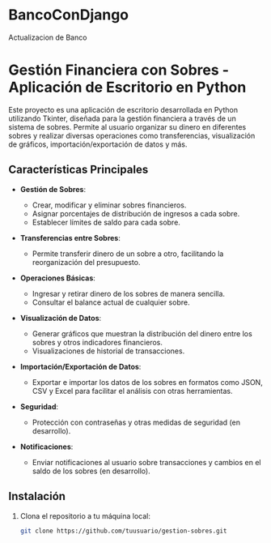# BancoConDjango
 Actualizacion de Banco
# Gestión Financiera con Sobres - Aplicación de Escritorio en Python

Este proyecto es una aplicación de escritorio desarrollada en Python utilizando Tkinter, diseñada para la gestión financiera a través de un sistema de sobres. Permite al usuario organizar su dinero en diferentes sobres y realizar diversas operaciones como transferencias, visualización de gráficos, importación/exportación de datos y más.

## Características Principales

- **Gestión de Sobres**:
  - Crear, modificar y eliminar sobres financieros.
  - Asignar porcentajes de distribución de ingresos a cada sobre.
  - Establecer límites de saldo para cada sobre.

- **Transferencias entre Sobres**:
  - Permite transferir dinero de un sobre a otro, facilitando la reorganización del presupuesto.

- **Operaciones Básicas**:
  - Ingresar y retirar dinero de los sobres de manera sencilla.
  - Consultar el balance actual de cualquier sobre.

- **Visualización de Datos**:
  - Generar gráficos que muestran la distribución del dinero entre los sobres y otros indicadores financieros.
  - Visualizaciones de historial de transacciones.

- **Importación/Exportación de Datos**:
  - Exportar e importar los datos de los sobres en formatos como JSON, CSV y Excel para facilitar el análisis con otras herramientas.

- **Seguridad**:
  - Protección con contraseñas y otras medidas de seguridad (en desarrollo).

- **Notificaciones**:
  - Enviar notificaciones al usuario sobre transacciones y cambios en el saldo de los sobres (en desarrollo).

## Instalación

1. Clona el repositorio a tu máquina local:

   ```bash
   git clone https://github.com/tuusuario/gestion-sobres.git
